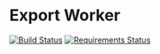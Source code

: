 # Export Worker

[![Build Status](https://travis-ci.org/Cadasta/export-worker.svg?branch=master)](https://travis-ci.org/Cadasta/export-worker)
[![Requirements Status](https://requires.io/github/Cadasta/export-worker/requirements.svg?branch=master)](https://requires.io/github/Cadasta/export-worker/requirements/?branch=master)
